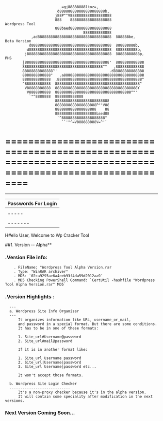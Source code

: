                              _=gj88888888lkoz=,_                                                                        
                            d888888888888888888888b,                                                                    
                           j88P""V8888888888888888888                                                                   
                           888    8888888888888888888                                Wordpress Tool                     
                           888baed8888888888888888888                                                                   
                                        8888888888888                                                                   
                ,ad8888888888888888888888888888888888  888888be,                     Beta Version                       
               d8888888888888888888888888888888888888  888888888b,                                                      
              d88888888888888888888888888888888888888  8888888888b,                                                     
             j888888888888888888888888888888888888888  88888888888p,                 PHS                                
            j888888888888888888888888888888888888888'  8888888888888                                                    
            8888888888888888888888888888888888888^"   ,8888888888888                                                    
            88888888888888^'                        .d88888888888888                                                    
            8888888888888"   .a8888888888888888888888888888888888888                                                    
            8888888888888  ,888888888888888888888888888888888888888^                                                    
            ^888888888888  888888888888888888888888888888888888888^                                                     
             V88888888888  88888888888888888888888888888888888888Y                                                      
              V8888888888  88888888888888888888888888888888888^"'                                                       
               `"^8888888  8888888888888                                                                                
                           8888888888888888888888888                                                                    
                           8888888888888888888P""V88                                                                    
                           8888888888888888888    88                                                                    
                           8888888888888888888baed88                                                                    
                            `^88888888888888888888^                                                                     
                              ``'"^=V888888888V=^'`                                                                     
                                                                                                            
============================================================================================================
============================================================================================================

--------------------------------------------------
|             Passwords For Login                |
|------------------------------------------------|
|     |WP       |Wp       | wP        |wp        |
|-----|---------|---------|-----------|----------|
|       |PHS          |Phs         |phs          |
|-------|-------------|------------|-------------|


H#ello User, Welcome to Wp Cracker Tool

##1. Version -- Alpha**

   ### .Version File info:
        . FileName: "Wordpress Tool Alpha Version.rar
        . Type: "WinRAR archiver"
        . MD5: `02ca9295ae6a4eeb93f4da59d2012aa9`
        . MD5 Checking PowerShell Command: `CertUtil -hashfile "Wordpress Tool Alpha Version.rar" MD5`

   ### .Version Highlights :
      ---
      a. Wordpress Site Info Organizer
      ---
          It organizes information like URL, username_or_mail, 
          and password in a special format. But there are some conditions. 
          It has to be in one of these formats:

          1. Site_url#Username@password
          2. Site_url#mail@password

          If it is in another format like:

          1. Site_url Username password
          2. Site_url|Username|password
          3. Site_url Username|password etc...

          It won't accept those formats.

      b. Wordpress Site Login Checker
      ----------------------------
          It's a non-proxy checker because it's in the alpha version. 
          It will contain some speciality after modification in the next versions.

### Next Version Coming Soon...
